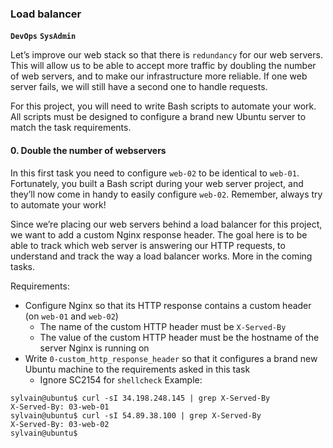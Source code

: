 ### **Load balancer**
**`DevOps`** **`SysAdmin`**

Let’s improve our web stack so that there is `redundancy` for our web servers. This will allow us to be able to accept more traffic by doubling the number of web servers, and to make our infrastructure more reliable. If one web server fails, we will still have a second one to handle requests.

For this project, you will need to write Bash scripts to automate your work. All scripts must be designed to configure a brand new Ubuntu server to match the task requirements.

#### **0. Double the number of webservers**

In this first task you need to configure `web-02` to be identical to `web-01`. Fortunately, you built a Bash script during your web server project, and they’ll now come in handy to easily configure `web-02`. Remember, always try to automate your work!

Since we’re placing our web servers behind a load balancer for this project, we want to add a custom Nginx response header. The goal here is to be able to track which web server is answering our HTTP requests, to understand and track the way a load balancer works. More in the coming tasks.

Requirements:

- Configure Nginx so that its HTTP response contains a custom header (on `web-01` and `web-02`)
    - The name of the custom HTTP header must be `X-Served-By`
    - The value of the custom HTTP header must be the hostname of the server Nginx is running on
- Write `0-custom_http_response_header` so that it configures a brand new Ubuntu machine to the requirements asked in this task
    - Ignore SC2154 for `shellcheck`
Example:
```
sylvain@ubuntu$ curl -sI 34.198.248.145 | grep X-Served-By
X-Served-By: 03-web-01
sylvain@ubuntu$ curl -sI 54.89.38.100 | grep X-Served-By
X-Served-By: 03-web-02
sylvain@ubuntu$
```

